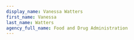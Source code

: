 ```yaml
---
display_name: Vanessa Watters
first_name: Vanessa
last_name: Watters
agency_full_name: Food and Drug Administration
---
```

